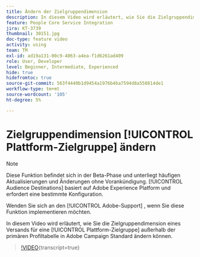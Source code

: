 ```yaml
---
title: Ändern der Zielgruppendimension
description: In diesem Video wird erläutert, wie Sie die Zielgruppendimension eines Versands für eine Platform-Zielgruppe außerhalb der primären Profiltabelle in Adobe Campaign Standard ändern.
feature: People Core Service Integration
jira: KT-3739
thumbnail: 30151.jpg
doc-type: feature video
activity: using
team: TM
exl-id: ad19a131-00c9-4063-a4ea-f1d6261ad409
role: User, Developer
level: Beginner, Intermediate, Experienced
hide: true
hidefromtoc: true
source-git-commit: 563f4440b1d9454a1976b4ba7594d8a550814de1
workflow-type: tm+mt
source-wordcount: '105'
ht-degree: 5%

---
```


# Zielgruppendimension [!UICONTROL Plattform-Zielgruppe] ändern

>[!NOTE]
>
>Diese Funktion befindet sich in der Beta-Phase und unterliegt häufigen Aktualisierungen und Änderungen ohne Vorankündigung. [!UICONTROL Audience Destinations] basiert auf Adobe Experience Platform und erfordert eine bestimmte Konfiguration.
>
>Wenden Sie sich an den [!UICONTROL Adobe-Support] , wenn Sie diese Funktion implementieren möchten.

In diesem Video wird erläutert, wie Sie die Zielgruppendimension eines Versands für eine [!UICONTROL Plattform-Zielgruppe] außerhalb der primären Profiltabelle in Adobe Campaign Standard ändern können.

>[!VIDEO](https://video.tv.adobe.com/v/30151?learn=on){transcript=true}
